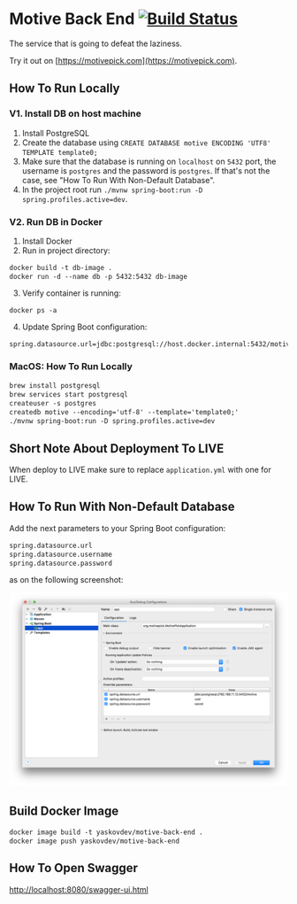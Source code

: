 # Motive Back End [![Build Status](https://travis-ci.com/motivepick/motive-back-end.svg?branch=master)](https://travis-ci.com/motivepick/motive-back-end)

The service that is going to defeat the laziness.

Try it out on [https://motivepick.com](https://motivepick.com).

## How To Run Locally

### V1. Install DB on host machine

1. Install PostgreSQL
2. Create the database using `CREATE DATABASE motive ENCODING 'UTF8' TEMPLATE template0;`
3. Make sure that the database is running on `localhost` on `5432` port, the username is `postgres` and the password
   is `postgres`. If that's not the case, see "How To Run With Non-Default Database".
3. In the project root run `./mvnw spring-boot:run -D spring.profiles.active=dev`.

### V2. Run DB in Docker

1. Install Docker
2. Run in project directory:

```
docker build -t db-image .
docker run -d --name db -p 5432:5432 db-image
```

3. Verify container is running:

```
docker ps -a
```

4. Update Spring Boot configuration:

```
spring.datasource.url=jdbc:postgresql://host.docker.internal:5432/motive
```

### MacOS: How To Run Locally

```
brew install postgresql
brew services start postgresql
createuser -s postgres
createdb motive --encoding='utf-8' --template='template0;'
./mvnw spring-boot:run -D spring.profiles.active=dev
```

## Short Note About Deployment To LIVE

When deploy to LIVE make sure to replace `application.yml` with one for LIVE.

## How To Run With Non-Default Database

Add the next parameters to your Spring Boot configuration:

```
spring.datasource.url
spring.datasource.username
spring.datasource.password
```

as on the following screenshot:

![Spring Boot Config](springboot_local_config.png)

## Build Docker Image

```shell
docker image build -t yaskovdev/motive-back-end .
docker image push yaskovdev/motive-back-end
```

## How To Open Swagger

[http://localhost:8080/swagger-ui.html](http://localhost:8080/swagger-ui.html)
